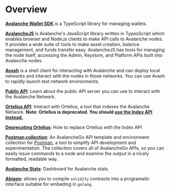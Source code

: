 # Overview

[**Avalanche Wallet SDK**](avalanche-wallet-sdk/README.md) is a TypeScript library for managing wallets.

[**AvalancheJS**](avalanchejs/README.md) is Avalanche's JavaScript library written in TypesScript which enables browser and Node.js clients to make API calls to Avalanche nodes. It provides a wide suite of tools to make asset creation, balance management, and funds transfer easy. AvalancheJS has tools for managing the node itself, accessing the Admin, Keystore, and Platform APIs built into Avalanche nodes.

[**Avash**](avash.md) is a shell client for interacting with Avalanche and can deploy local networks and interact with the nodes in those networks. You can use Avash to rapidly launch test network environments.

[**Public API**](public-api.md): Learn about the public API server you can use to interact with the Avalanche Network.

[**Ortelius API**](ortelius.md): Interact with Ortelius, a tool that indexes the Avalanche Network. **Note: Ortelius is deprecated. You should [use the Index API instead.](deprecating-ortelius.md)**

[**Deprecating Ortelius**](deprecating-ortelius.md): How to replace Ortelius with the Index API

[**Postman collection**](postman-avalanche-collection.md): An AvalancheGo API template and environment collection for [Postman](https://postman.com/), a tool to simplify API development and experimentation. The collection covers all of AvalancheGo APIs, so you can easily issue commands to a node and examine the output in a nicely formatted, readable way.

[**Avalanche Stats**](avalanche-stats.md): Dashboard for Avalanche stats.

[**Abigen**](abigen.md)**:** allows you to compile `solidity` contracts into a programatic interface suitable for embeding in `golang`.
